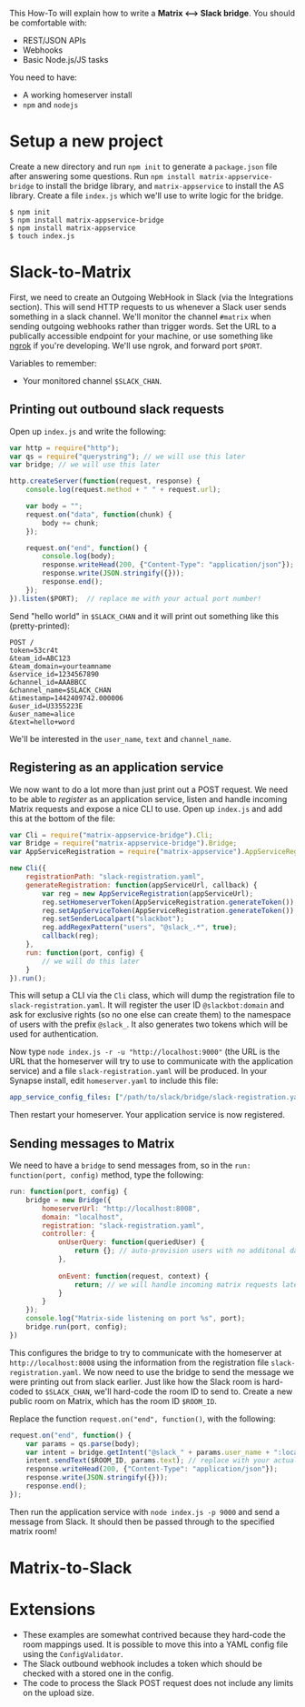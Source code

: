 This How-To will explain how to write a **Matrix <--> Slack bridge**. You should be comfortable with:
 - REST/JSON APIs
 - Webhooks
 - Basic Node.js/JS tasks

You need to have:
 - A working homeserver install
 - `npm` and `nodejs`

# Setup a new project
Create a new directory and run `npm init` to generate a `package.json` file after answering some questions.
Run `npm install matrix-appservice-bridge` to install the bridge library, and `matrix-appservice` to install
the AS library. Create a file `index.js` which we'll use to write logic for the bridge.
```
$ npm init
$ npm install matrix-appservice-bridge
$ npm install matrix-appservice
$ touch index.js
```

# Slack-to-Matrix
First, we need to create an Outgoing WebHook in Slack (via the Integrations section). This will send
HTTP requests to us whenever a Slack user sends something in a slack channel. We'll monitor the channel
`#matrix` when sending outgoing webhooks rather than trigger words. Set the URL to a publically accessible
endpoint for your machine, or use something like [ngrok](https://ngrok.com/) if you're developing. We'll use
ngrok, and forward port `$PORT`.

Variables to remember:
 - Your monitored channel `$SLACK_CHAN`.
 
## Printing out outbound slack requests
Open up `index.js` and write the following:
```javascript
var http = require("http");
var qs = require("querystring"); // we will use this later
var bridge; // we will use this later

http.createServer(function(request, response) {
    console.log(request.method + " " + request.url);

    var body = "";
    request.on("data", function(chunk) {
        body += chunk;
    });

    request.on("end", function() {
        console.log(body);
        response.writeHead(200, {"Content-Type": "application/json"});
        response.write(JSON.stringify({}));
        response.end();
    });
}).listen($PORT);  // replace me with your actual port number!
```

Send "hello world" in `$SLACK_CHAN` and it will print out something like this (pretty-printed):
```
POST /
token=53cr4t
&team_id=ABC123
&team_domain=yourteamname
&service_id=1234567890
&channel_id=AAABBCC
&channel_name=$SLACK_CHAN
&timestamp=1442409742.000006
&user_id=U3355223E
&user_name=alice
&text=hello+word
```
We'll be interested in the `user_name`, `text` and `channel_name`.

## Registering as an application service
We now want to do a lot more than just print out a POST request. We need to be able to *register* as
an application service, listen and handle incoming Matrix requests and expose a nice CLI to use.
Open up `index.js` and add this at the bottom of the file:
```javascript
var Cli = require("matrix-appservice-bridge").Cli;
var Bridge = require("matrix-appservice-bridge").Bridge;
var AppServiceRegistration = require("matrix-appservice").AppServiceRegistration;

new Cli({
    registrationPath: "slack-registration.yaml",
    generateRegistration: function(appServiceUrl, callback) {
        var reg = new AppServiceRegistration(appServiceUrl);
        reg.setHomeserverToken(AppServiceRegistration.generateToken());
        reg.setAppServiceToken(AppServiceRegistration.generateToken());
        reg.setSenderLocalpart("slackbot");
        reg.addRegexPattern("users", "@slack_.*", true);
        callback(reg);
    },
    run: function(port, config) {
        // we will do this later
    }
}).run();
```

This will setup a CLI via the `Cli` class, which will dump the registration file to
`slack-registration.yaml`. It will register the user ID `@slackbot:domain` and ask
for exclusive rights (so no one else can create them) to the namespace of users with
the prefix `@slack_`. It also generates two tokens which will be used for authentication.

Now type `node index.js -r -u "http://localhost:9000"` (the URL is the URL that the
homeserver will try to use to communicate with the application service) and a file
`slack-registration.yaml` will be produced. In your Synapse install, edit 
`homeserver.yaml` to include this file:
```yaml
app_service_config_files: ["/path/to/slack/bridge/slack-registration.yaml"]
```
Then restart your homeserver. Your application service is now registered.

## Sending messages to Matrix
We need to have a `bridge` to send messages from, so in the `run: function(port, config)` method,
type the following:
```javascript
run: function(port, config) {
    bridge = new Bridge({
        homeserverUrl: "http://localhost:8008",
        domain: "localhost",
        registration: "slack-registration.yaml",
        controller: {
            onUserQuery: function(queriedUser) {
                return {}; // auto-provision users with no additonal data
            },
    
            onEvent: function(request, context) {
                return; // we will handle incoming matrix requests later
            }
        }
    });
    console.log("Matrix-side listening on port %s", port);
    bridge.run(port, config);
})
```

This configures the bridge to try to communicate with the homeserver at `http://localhost:8008`
using the information from the registration file `slack-registration.yaml`. We now need to use
the bridge to send the message we were printing out from slack earlier. Just like how the Slack
room is hard-coded to `$SLACK_CHAN`, we'll hard-code the room ID to send to. Create a new public
room on Matrix, which has the room ID `$ROOM_ID`.

Replace the function `request.on("end", function()`, with the following:
```javascript
request.on("end", function() {
    var params = qs.parse(body);
    var intent = bridge.getIntent("@slack_" + params.user_name + ":localhost");
    intent.sendText($ROOM_ID, params.text); // replace with your actual room ID!
    response.writeHead(200, {"Content-Type": "application/json"});
    response.write(JSON.stringify({}));
    response.end();
});
```

Then run the application service with `node index.js -p 9000` and send a message from Slack. It
should then be passed through to the specified matrix room!


# Matrix-to-Slack

# Extensions
 - These examples are somewhat contrived because they hard-code the room mappings used. It is
   possible to move this into a YAML config file using the `ConfigValidator`.
 - The Slack outbound webhook includes a token which should be checked with a stored one in the
   config.
 - The code to process the Slack POST request does not include any limits on the upload size.

